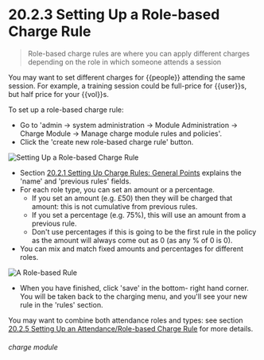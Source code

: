 # 20.2.3 Setting Up a Role-based Charge Rule

> Role-based charge rules are where you can apply different charges depending on the role in which someone attends a session

You may want to set different charges for {{people}} attending the same session. For example, a training session could be full-price for {{user}}s, but half price for your {{vol}}s. 

To set up a role-based charge rule:
- Go to 'admin -> system administration -> Module Administration -> Charge Module -> Manage charge module rules and policies'.
- Click the 'create new role-based charge rule' button. 

![Setting Up a Role-based Charge Rule](20.2.3a.png)

- Section [20.2.1  Setting Up Charge Rules: General Points](/help/index/p/20.2.1) explains the 'name' and 'previous rules' fields. 
- For each role type, you can set an amount or a percentage. 
   - If you set an amount (e.g. £50) then they will be charged that amount: this is not cumulative from previous rules. 
   - If you set a percentage (e.g. 75%), this will use an amount from a previous rule. 
   - Don't use percentages if this is going to be the first rule in the policy as the amount will always come out as 0 (as any % of 0 is 0). 
- You can mix and match fixed amounts and percentages for different roles. 

![A Role-based Rule](20.2.3b.png)

- When you have finished, click 'save' in the bottom- right hand corner. You will be taken back to the charging menu, and you'll see your new rule in the 'rules' section. 

You may want to combine both attendance roles and types: see section [20.2.5  Setting Up an Attendance/Role-based Charge Rule](/help/index/v/{{version}}/p/20.2.5) for more details. 


###### charge module

